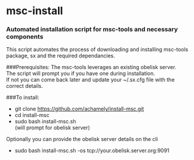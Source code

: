 msc-install
===========

### Automated installation script for msc-tools and necessary components

This script automates the process of downloading and installing msc-tools package, sx and the required dependancies. 

###Prerequisites: 
 The msc-tools leverages an existing obelisk server.  
 The script will prompt you if you have one during installation.  
 If not you can come back later and update your ~/.sx.cfg file with the correct details.  

###To install:
 * git clone https://github.com/achamely/install-msc.git  
 * cd install-msc  
 * sudo bash install-msc.sh  
   (will prompt for obelisk server)  
 
Optionally you can provide the obelisk server details on the cli  
 * sudo bash install-msc.sh -os tcp://your.obelisk.server.org:9091
